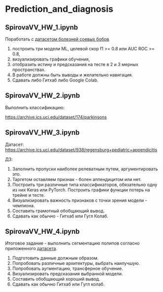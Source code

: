 # Prediction_and_diagnosis

## SpirovaVV_HW_1.ipynb

Поработать с [датасетом болезней соевых бобов](http://archive.ics.uci.edu/ml/datasets/Soybean+%28Large%29)

1. построить три модели ML, целевой скор f1 >= 0.8 или AUC ROC >= 0.8,
2. визуализировать графики обучения,
3. отобразить истину и предсказания на тесте в 2 и 3 мерных пространствах.
4. В работе должны быть выводы и желательно навигация.
5. Сдавать либо Гитхаб либо Google Colab.

## SpirovaVV_HW_2.ipynb

Выполнить классификацию:

https://archive.ics.uci.edu/dataset/174/parkinsons

## SpirovaVV_HW_3.ipynb

Датасет: https://archive.ics.uci.edu/dataset/938/regensburg+pediatric+appendicitis

ДЗ:

1. Заполнить пропуски наиболее релеватным путем, аргументировать это.
2. Таргетом оставляем признак - болен аппендицитом или нет.
3. Построить три различные типа классификаторов, обязательно одну из них Keras или PyTorch. Построить графики функции потерь на трейне и тесте.
4. Визуализировать важность признаков с точки зрения модели - чемпиона.
5. Составить грамотный обобщающий вывод.
6. Сдавать как обычно - Гитхаб или Гугл Колаб.

## SpirovaVV_HW_4.ipynb

Итоговое задание - выполнить сегментацию полипов согласно приложенного [датасета](https://www.kaggle.com/datasets/debeshjha1/kvasircapsuleseg).

1. Подготовить данные должным образом.
2. Попробовать различные архитектуры, выбрать наилучшую.
3. Попробовать аугментацию, трансферное обучение.
4. Визуализировать предсказания выбранной модели.
5. Составить обобщающий хороший вывод.
6. Сдавать как обычно Гитхаб или Гугл колаб.
